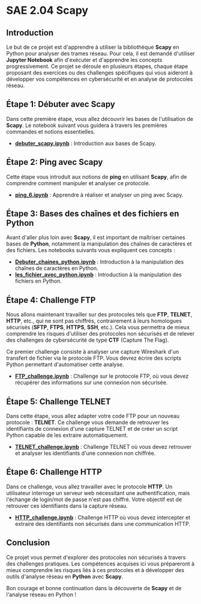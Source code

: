 # SAE 2.04 Scapy

## Introduction

Le but de ce projet est d'apprendre à utiliser la bibliothèque **Scapy** en Python pour analyser des trames réseau. 
Pour cela, il est demandé d'utiliser **Jupyter Notebook** afin d'exécuter et d'apprendre les concepts progressivement. 
Ce projet se déroule en plusieurs étapes, chaque étape proposant des exercices ou des challenges spécifiques qui vous aideront à développer vos compétences en cybersécurité et en analyse de protocoles réseau.

## Étape 1: Débuter avec Scapy

Dans cette première étape, vous allez découvrir les bases de l'utilisation de **Scapy**. Le notebook suivant vous guidera à travers les premières commandes et notions essentielles.

- **[debuter_scapy.ipynb](debuter_scapy.ipynb)** : Introduction aux bases de Scapy.

## Étape 2: Ping avec Scapy

Cette étape vous introduit aux notions de **ping** en utilisant **Scapy**, afin de comprendre comment manipuler et analyser ce protocole.

- **[ping_6.ipynb](ping_6.ipynb)** : Apprendre à réaliser et analyser un ping avec Scapy.

## Étape 3: Bases des chaînes et des fichiers en Python

Avant d'aller plus loin avec **Scapy**, il est important de maîtriser certaines bases de **Python**, notamment la manipulation des chaînes de caractères et des fichiers. Les notebooks suivants vous expliquent ces concepts :

- **[Debuter_chaines_python.ipynb](Debuter_chaines_python.ipynb)** : Introduction à la manipulation des chaînes de caractères en Python.
- **[les_fichier_avec_python.ipynb](les_fichier_avec_python.ipynb)** : Introduction à la manipulation des fichiers en Python.

## Étape 4: Challenge FTP

Nous allons maintenant travailler sur des protocoles tels que **FTP**, **TELNET**, **HTTP**, etc., qui ne sont pas chiffrés, contrairement à leurs homologues sécurisés (**SFTP**, **FTPS**, **HTTPS**, **SSH**, etc.). Cela vous permettra de mieux comprendre les risques d'utiliser des protocoles non sécurisés et de relever des challenges de cybersécurité de type **CTF** (Capture The Flag).

Ce premier challenge consiste à analyser une capture Wireshark d'un transfert de fichier via le protocole FTP. Vous devrez écrire des scripts Python permettant d'automatiser cette analyse.

- **[FTP_challenge.ipynb](FTP_challenge.ipynb)** : Challenge sur le protocole FTP, où vous devez récupérer des informations sur une connexion non sécurisée.

## Étape 5: Challenge TELNET

Dans cette étape, vous allez adapter votre code FTP pour un nouveau protocole : **TELNET**. Ce challenge vous demande de retrouver les identifiants de connexion d'une capture TELNET et de créer un script Python capable de les extraire automatiquement.

- **[TELNET_challenge.ipynb](TELNET_challenge.ipynb)** : Challenge TELNET où vous devez retrouver et analyser les identifiants d'une connexion non chiffrée.

## Étape 6: Challenge HTTP

Dans ce challenge, vous allez travailler avec le protocole **HTTP**. Un utilisateur interroge un serveur web nécessitant une authentification, mais l'échange de login/mot de passe n'est pas chiffré. Votre objectif est de retrouver ces identifiants dans la capture réseau.

- **[HTTP_challenge.ipynb](HTTP_challenge.ipynb)** : Challenge HTTP où vous devez intercepter et extraire des identifiants non sécurisés dans une communication HTTP.

## Conclusion

Ce projet vous permet d'explorer des protocoles non sécurisés à travers des challenges pratiques. Les compétences acquises ici vous prépareront à mieux comprendre les risques liés à ces protocoles et à développer des outils d'analyse réseau en **Python** avec **Scapy**.

Bon courage et bonne continuation dans la découverte de **Scapy** et de l'analyse réseau en Python !

